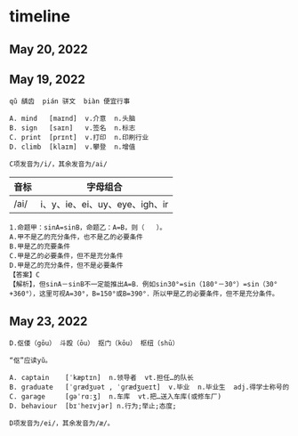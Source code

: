 # timeline

## May 20, 2022



## May 19, 2022

```
qǔ 龋齿  pián 骈文  biàn 便宜行事
```

```
A. mind   [maɪnd]  v.介意  n.头脑
B. sign   [saɪn]   v.签名  n.标志
C. print  [prɪnt]  v.打印  n.印刷行业
D. climb  [klaɪm]  v.攀登  n.增值

C项发音为/i/，其余发音为/ai/
```
|音标|字母组合|
|---|---|
|/ai/|i、y、ie、ei、uy、eye、igh、ir|


```
1.命题甲：sinA=sinB，命题乙：A=B，则（   ）。
A.甲不是乙的充分条件，也不是乙的必要条件
B.甲是乙的充要条件
C.甲是乙的必要条件，但不是充分条件
D.甲是乙的充分条件，但不是必要条件
【答案】C
【解析】，但sinA－sinB不一定能推出A=B．例如sin30°=sin（180°－30°）=sin（30°+360°），这里可视A=30°，B=150°或B=390°．所以甲是乙的必要条件，但不是充分条件。
```

## May 23, 2022

```
D.伛偻（gōu） 斗殴（ōu） 抠门（kōu） 枢纽（shū）

“伛”应读yǔ。
```

```
A. captain    [ˈkæptɪn]  n.领导者  vt.担任…的队长
B. graduate   [ˈɡrædʒuət , ˈɡrædʒueɪt]  v.毕业  n.毕业生  adj.得学士称号的
C. garage     [ɡəˈrɑːʒ]  n.车库  vt.把…送入车库(或修车厂)
D. behaviour  [bɪˈheɪvjər] n.行为;举止;态度;

D项发音为/ei/，其余发音为/æ/。
```

